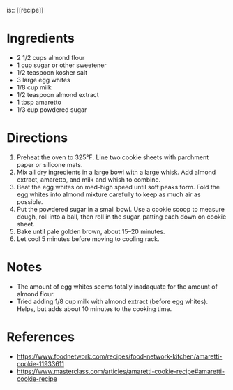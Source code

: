 is:: [[recipe]]

# Ingredients
* 2 1/2 cups almond flour
* 1 cup sugar or other sweetener
* 1/2 teaspoon kosher salt
* 3 large egg whites
* 1/8 cup milk
* 1/2 teaspoon almond extract
* 1 tbsp amaretto
* 1/3 cup powdered sugar

# Directions
1) Preheat the oven to 325℉. Line two cookie sheets with parchment paper or silicone mats.
2) Mix all dry ingredients in a large bowl with a large whisk. Add almond extract, amaretto, and milk and whish to combine.
3) Beat the egg whites on med-high speed until soft peaks form. Fold the egg whites into almond mixture carefully to keep as much air as possible.
4) Put the powdered sugar in a small bowl. Use a cookie scoop to measure dough, roll into a ball, then roll in the sugar, patting each down on cookie sheet.
5) Bake until pale golden brown, about 15–20 minutes.
6) Let cool 5 minutes before moving to cooling rack.

# Notes
* The amount of egg whites seems totally inadaquate for the amount of almond flour.
* Tried adding 1/8 cup milk with almond extract (before egg whites). Helps, but adds about 10 minutes to the cooking time.

# References
* https://www.foodnetwork.com/recipes/food-network-kitchen/amaretti-cookie-11933611
* https://www.masterclass.com/articles/amaretti-cookie-recipe#amaretti-cookie-recipe
